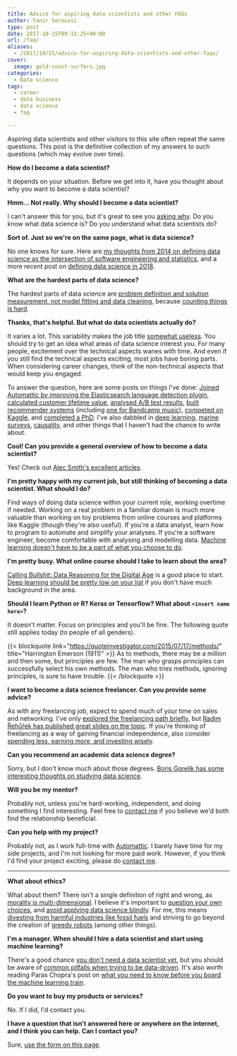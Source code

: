 ```yaml
---
title: Advice for aspiring data scientists and other FAQs
author: Yanir Seroussi
type: post
date: 2017-10-15T09:15:25+00:00
url: /faq/
aliases:
  - /2017/10/15/advice-for-aspiring-data-scientists-and-other-faqs/
cover:
  image: gold-coast-surfers.jpg
categories:
  - Data science
tags:
  - career
  - data business
  - data science
  - faq

---
```

Aspiring data scientists and other visitors to this site often repeat the same questions. This post is the definitive collection of my answers to such questions (which may evolve over time).

<b id="how-do-i-become-a-data-scientist">How do I become a data scientist?</b>

<p class="indent-1">
  It depends on your situation. Before we get into it, have you thought about why you want to become a data scientist?
</p>

<b id="why-should-i-become-a-data-scientist">Hmm... Not really. Why should I become a data scientist?</b>

<p class="indent-1">
  I can't answer this for you, but it's great to see you <a href="http://yanirseroussi.com/2016/09/19/ask-why-finding-motives-causes-and-purpose-in-data-science/">asking why</a>. Do you know what data science is? Do you understand what data scientists do?
</p>

<b id="what-is-data-science">Sort of. Just so we're on the same page, what is data science?</b>

<p class="indent-1">
  No one knows for sure. Here are <a href="http://yanirseroussi.com/2014/10/23/what-is-data-science/">my thoughts from 2014 on defining data science as the intersection of software engineering and statistics</a>, and a more recent post on <a href="http://yanirseroussi.com/2018/07/22/defining-data-science-in-2018/">defining data science in 2018</a>.
</p>

<b id="hardest-parts-of-data-science">What are the hardest parts of data science?</b>

<p class="indent-1">
  The hardest parts of data science are <a href="http://yanirseroussi.com/2015/11/23/the-hardest-parts-of-data-science/">problem definition and solution measurement, not model fitting and data cleaning</a>, because <a href="http://daynebatten.com/2016/06/counting-hard-data-science/">counting things is hard</a>.
</p>

<b id="what-do-data-scientists-do">Thanks, that's helpful. But what do data scientists actually do?</b>

<p class="indent-1">
  It varies a lot. This variability makes the job title <a href="http://yanirseroussi.com/2016/08/04/is-data-scientist-a-useless-job-title/">somewhat useless</a>. You should try to get an idea what areas of data science interest you. For many people, excitement over the technical aspects wanes with time. And even if you still find the technical aspects exciting, most jobs have boring parts. When considering career changes, think of the non-technical aspects that would keep you engaged.
</p>

<p class="indent-1">
  To answer the question, here are some posts on things I've done: <a href="http://yanirseroussi.com/2017/07/29/my-10-step-path-to-becoming-a-remote-data-scientist-with-automattic/">Joined Automattic by improving the Elasticsearch language detection plugin</a>, <a href="http://yanirseroussi.com/2017/01/08/customer-lifetime-value-and-the-proliferation-of-misinformation-on-the-internet/">calculated customer lifetime value</a>, <a href="http://yanirseroussi.com/2016/06/19/making-bayesian-ab-testing-more-accessible/">analysed A/B test results</a>, <a href="http://yanirseroussi.com/2015/10/02/the-wonderful-world-of-recommender-systems/">built recommender systems</a> (including <a href="http://yanirseroussi.com/state-of-bandcamp-recommender-september-2017/">one for Bandcamp music</a>), <a href="http://yanirseroussi.com/2014/04/05/kaggle-competition-summaries/">competed on Kaggle</a>, and <a href="https://yanirseroussi.wordpress.com/phd-work/">completed a PhD</a>. I've also dabbled in <a href="https://yanirseroussi.com/2015/06/06/hopping-on-the-deep-learning-bandwagon/">deep learning</a>, <a href="https://yanirseroussi.com/2017/06/03/exploring-and-visualising-reef-life-survey-data/">marine surveys</a>, <a href="https://yanirseroussi.com/2016/05/15/diving-deeper-into-causality-pearl-kleinberg-hill-and-untested-assumptions/">causality</a>, and other things that I haven't had the chance to write about.
</p>

<b id="become-a-data-scientist-overview">Cool! Can you provide a general overview of how to become a data scientist?</b>

<p class="indent-1">
  Yes! Check out <a href="https://www.experfy.com/blog/how-to-become-a-data-scientist-part-1-3">Alec Smith's excellent articles</a>.
</p>

<b id="pivot-into-data-science">I'm pretty happy with my current job, but still thinking of becoming a data scientist. What should I do?</b>

<p class="indent-1">
  Find ways of doing data science within your current role, working overtime if needed. Working on a real problem in a familiar domain is much more valuable than working on toy problems from online courses and platforms like Kaggle (though they're also useful). If you're a data analyst, learn how to program to automate and simplify your analyses. If you're a software engineer, become comfortable with analysing and modelling data. <a href="https://brohrer.github.io/imposter_syndrome.html">Machine learning doesn't have to be a part of what you choose to do</a>.
</p>

<b id="online-course-recommendation">I'm pretty busy. What online course should I take to learn about the area?</b>

<p class="indent-1">
  <a href="http://callingbullshit.org/">Calling Bullshit: Data Reasoning for the Digital Age</a> is a good place to start. <a href="https://yanirseroussi.com/2016/02/14/why-you-should-stop-worrying-about-deep-learning-and-deepen-your-understanding-of-causality-instead/">Deep learning should be pretty low on your list</a> if you don't have much background in the area.
</p>

<b id="tool-recommendation">Should I learn Python or R? Keras or Tensorflow? What about <code>&lt;insert name here&gt;</code>?</b>

<p class="indent-1">
  It doesn't matter. Focus on principles and you'll be fine. The following quote still applies today (to people of all genders).
</p>

{{< blockquote link="https://quoteinvestigator.com/2015/07/17/methods/" title="Harrington Emerson (1911)" >}}
  As to methods, there may be a million and then some, but principles are few. The man who grasps principles can successfully select his own methods. The man who tries methods, ignoring principles, is sure to have trouble.
{{< /blockquote >}}

<b id="become-a-data-science-freelancer">I want to become a data science freelancer. Can you provide some advice?</b>

<p class="indent-1">
  As with any freelancing job, expect to spend much of your time on sales and networking. I've only <a href="http://yanirseroussi.com/2015/03/22/the-long-road-to-a-lifestyle-business/">explored the freelancing path briefly</a>, but <a href="https://berlinbuzzwords.de/sites/berlinbuzzwords.de/files/media/documents/radim_rehurek-so_you_want_to_be_a_data_science_consultant.pdf">Radim Řehůřek has published great slides on the topic</a>. If you're thinking of freelancing as a way of gaining financial independence, also consider <a href="https://minafi.com/interactive-guide-early-retirement-financial-independence/">spending less, earning more, and investing wisely</a>.
</p>

<b id="data-science-degree">Can you recommend an academic data science degree?</b>

<p class="indent-1">
  Sorry, but I don't know much about those degrees. <a href="https://gorelik.net/2017/05/29/dont-study-data-science/">Boris Gorelik has some interesting thoughts on studying data science</a>.
</p>

<b id="be-my-mentor">Will you be my mentor?</b>

<p class="indent-1">
  Probably not, unless you're hard-working, independent, and doing something I find interesting. Feel free to <a href="http://yanirseroussi.com/about/">contact me</a> if you believe we'd both find the relationship beneficial.
</p>

<b id="help-with-my-project">Can you help with my project?</b>

<p class="indent-1">
  Probably not, as I work full-time with <a href="https://automattic.com/">Automattic</a>. I barely have time for my side projects, and I'm not looking for more paid work. However, if you think I'd find your project exciting, please do <a href="http://yanirseroussi.com/about/">contact me</a>.
</p>

* * *

<b id="ethics">What about ethics?</b>

<p class="indent-1">
  What about them? There isn't a single definition of right and wrong, as <a href="https://en.wikipedia.org/wiki/The_Righteous_Mind">morality is multi-dimensional</a>. I believe it's important to <a href="https://yanirseroussi.com/2016/09/19/ask-why-finding-motives-causes-and-purpose-in-data-science/">question your own choices</a>, and <a href="https://www.kdnuggets.com/2015/05/should-data-science-do-that.html">avoid applying data science blindly</a>. For me, this means <a href="https://yanirseroussi.com/2015/04/24/my-divestment-from-fossil-fuels/">divesting from harmful industries like fossil fuels</a> and striving to go beyond the creation of <a href="https://yanirseroussi.com/2016/03/20/the-rise-of-greedy-robots/">greedy robots</a> (among other things).
</p>

<b id="data-driven-manager">I'm a manager. When should I hire a data scientist and start using machine learning?</b>

<p class="indent-1">
  There's a good chance <a href="http://yanirseroussi.com/2015/08/24/you-dont-need-a-data-scientist-yet/">you don't need a data scientist yet</a>, but you should be aware of <a href="http://yanirseroussi.com/2016/08/21/seven-ways-to-be-data-driven-off-a-cliff/">common pitfalls when trying to be data-driven</a>. It's also worth reading Paras Chopra's post on <a href="https://growth.wingify.com/what-you-need-to-know-before-you-board-the-machine-learning-train-a81c513098fe">what you need to know before you board the machine learning train</a>.
</p>

<b id="spam">Do you want to buy my products or services?</b>

<p class="indent-1">
  No. If I did, I'd contact you.
</p>

<b id="other-questions">I have a question that isn't answered here or anywhere on the internet, and I think you can help. Can I contact you?</b>

<p class="indent-1">
  Sure, <a href="http://yanirseroussi.com/about/">use the form on this page</a>.
</p>
